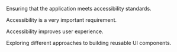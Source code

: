 Ensuring that the application meets accessibility standards.

Accessibility is a very important requirement.

Accessibility improves user experience.

Exploring different approaches to building reusable UI components.
